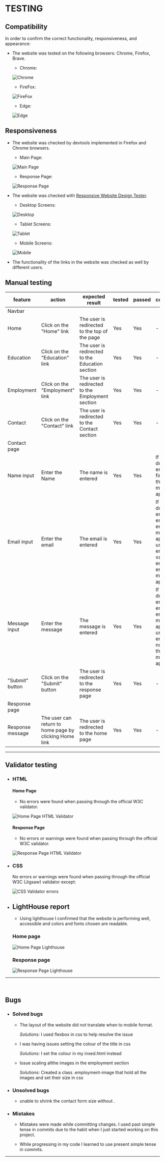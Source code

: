 # TESTING


## Compatibility

In order to confirm the correct functionality, responsiveness, and appearance:

+ The website was tested on the following browsers: Chrome, Firefox, Brave.

    - Chrome:

    ![Chrome](documentation/chrome-testing.gif)

    - FireFox:

    ![FireFox](documentation/firefox-testing.gif)

    - Edge:

    ![Edge](documentation/edge-testing.gif)

## Responsiveness


+ The website was checked by devtools implemented in Firefox and Chrome browsers.

    - Main Page:

    ![Main Page](documentation/responce-testing.gif)

    - Response Page:

    ![Response Page](documentation/responce-page-testing.gif)

+ The website was checked with [Responsive Website Design Tester](https://responsivedesignchecker.com/).

    - Desktop Screens:

    ![Desktop](documentation/desktop-screen.gif)
    

    - Tablet Screens:

    ![Tablet](documentation/tablet-screen.gif)

    - Mobile Screens:

    ![Mobile](documentation/mobile-screen.gif)

+ The functionality of the links in the website was checked as well by different users.

## Manual testing

| feature | action | expected result | tested | passed | comments |
| --- | --- | --- | --- | --- | --- |
| Navbar | | | | | |
| Home | Click on the "Home" link | The user is redirected to the top of the page | Yes | Yes | - |
| Education | Click on the "Education" link | The user is redirected to the Education section | Yes | Yes | - |
| Employment | Click on the "Employment" link | The user is redirected to the Employment section | Yes | Yes | - |
| Contact | Click on the "Contact" link | The user is redirected to the Contact section | Yes | Yes | - |
| Contact page | | | | | |
|  Name input | Enter the Name| The name is entered | Yes | Yes | If user doesn't enter the first name, the error message appears |
| Email input | Enter the email | The email is entered | Yes | Yes | If user doesn't enter the email, the error message appears. If user enters not valid email, the error message appears |
| Message input | Enter the message | The message is entered | Yes | Yes | If user doesn't enter the email, the error message appears. If user enters nothing, the error message appears |
| "Submit" button | Click on the "Submit" button | The user is redirected to the response page | Yes | Yes | - |
| Response page | | | | | |
| Response message | The user can return to home page by clicking Home link | The user is redirected to the home page | Yes | Yes | - |

---
## Validator testing
+ ### HTML
  #### Home Page
    - No errors were found when passing through the official W3C validator.

    ![Home Page HTML Validator](documentation/main-page-validate.png)
  
  #### Response Page
    - No errors or warnings were found when passing through the official W3C validator.

    ![Response Page HTML Validator](documentation/response-validate.png)
    
+ ### CSS
  No errors or warnings were found when passing through the official W3C (Jigsaw) validator except:
    
  ![CSS Validator errors](documentation/css-validate.png)
  
  

+ ## LightHouse report

    - Using lighthouse I confirmed that the website is performing well, accessible and colors and fonts chosen are readable.
    
  ### Home page

  ![Home Page Lighthouse](documentation/lighthouse-main-page.png)

  ### Response page

  ![Response Page Lighthouse](documentation/lighthouse-response-page.png)

---
​
## Bugs
+ ### Solved bugs
    - The layout of the website did not translate when to mobile format. 

        *Solutions:* I used flexbox in css to help resolve the issue

    - I was having issues setting the colour of the title in css

        *Solutions:* I set the colour in my inxed.html instead
    
    - Issue scaling allthe images in the employment section

        *Solutions:* Created a class .employment-image that hold all the images and set their size in css
    
+ ### Unsolved bugs
    - unable to shrink the contact form size without 
    .
+ ### Mistakes
    - Mistakes were made while committing changes. I used past simple tense in commits due to the habit when I just started working on this project.

    - While progressing in my code I learned to use present simple tense in commits.
---
